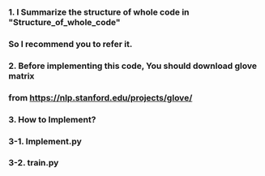 ### 1. I Summarize the structure of whole code in "Structure_of_whole_code"  
###   So I recommend you to refer it.  
  
  
  
### 2. Before implementing this code, You should download glove matrix  
###   from https://nlp.stanford.edu/projects/glove/  
  
  
  
  
### 3. How to Implement?  
### 3-1. Implement.py  
### 3-2. train.py
